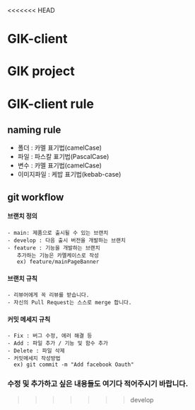 <<<<<<< HEAD
# GIK-client
GIK project
=======
# GIK-client rule

## naming rule

- 폴더 : 카멜 표기법(camelCase)
- 파일 : 파스칼 표기법(PascalCase)
- 변수 : 카멜 표기법(camelCase)
- 이미지파일 : 케밥 표기법(kebab-case)

## git workflow

#### 브랜치 정의

    - main: 제품으로 출시될 수 있는 브랜치
    - develop : 다음 출시 버전을 개발하는 브랜치
    - feature : 기능을 개발하는 브랜치
       추가하는 기능은 카멜케이스로 작성
       ex) feature/mainPageBanner

#### 브랜치 규칙

    - 리뷰어에게 꼭 리뷰를 받습니다.
    - 자신의 Pull Request는 스스로 merge 합니다.

#### 커밋 메세지 규칙

    - Fix : 버그 수정, 에러 해결 등
    - Add : 파일 추가 / 기능 및 함수 추가
    - Delete : 파일 삭제
    - 커밋메세지 작성방법
      ex) git commit -m "Add facebook Oauth"

### 수정 및 추가하고 싶은 내용들도 여기다 적어주시기 바랍니다.
>>>>>>> develop
